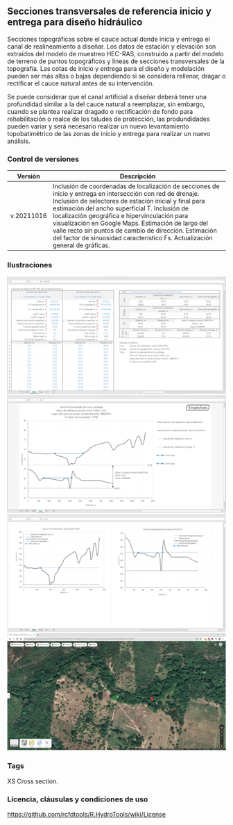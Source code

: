 ## Secciones transversales de referencia inicio y entrega para diseño hidráulico

Secciones topográficas sobre el cauce actual donde inicia y entrega el canal de realineamiento a diseñar. Los datos de estación y elevación son extraídos del modelo de muestreo HEC-RAS, construido a partir del modelo de terreno de puntos topográficos y líneas de secciones transversales de la topografía. Las cotas de inicio y entrega para el diseño y modelación pueden ser más altas o bajas dependiendo si se considera rellenar,  dragar o rectificar el cauce natural antes de su intervención.

Se puede considerar que el canal artificial a diseñar deberá tener una profundidad similar a la del cauce natural a reemplazar, sin embargo, cuando se plantea realizar dragado o rectificación de fondo para rehabilitación o realce de los taludes de protección, las produndidades pueden variar y será necesario realizar un nuevo levantamiento topobatimétrico de las zonas de inicio y entrega para realizar un nuevo análisis.

### Control de versiones

Versión | Descripción
--- | ---
| v.20211016 | Inclusión de coordenadas de localización de secciones de inicio y entrega en intersección con red de drenaje. Inclusión de selectores de estación inicial y final para estimación del ancho superficial T. Inclusión de localización geográfica e hipervinculación para visualización en Google Maps. Estimación de largo del valle recto sin puntos de cambio de dirección. Estimación del factor de sinuosidad característico Fs. Actualización general de gráficas.

### Ilustraciones

![R.HydroTools.SeccionTransvInicioEntrega.Screenshot1](https://github.com/rcfdtools/R.HydroTools/blob/main/SeccionTransvInicioEntrega/Screenshot/Screenshot1.png)
![R.HydroTools.SeccionTransvInicioEntrega.Screenshot2](https://github.com/rcfdtools/R.HydroTools/blob/main/SeccionTransvInicioEntrega/Screenshot/Screenshot2.png)
![R.HydroTools.SeccionTransvInicioEntrega.Screenshot3](https://github.com/rcfdtools/R.HydroTools/blob/main/SeccionTransvInicioEntrega/Screenshot/Screenshot3.png)
![R.HydroTools.SeccionTransvInicioEntrega.Screenshot4](https://github.com/rcfdtools/R.HydroTools/blob/main/SeccionTransvInicioEntrega/Screenshot/Screenshot4.png)


### Tags
XS Cross section.


### Licencia, cláusulas y condiciones de uso
https://github.com/rcfdtools/R.HydroTools/wiki/License
